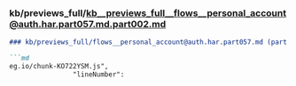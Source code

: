 ### kb/previews_full/kb__previews_full__flows__personal_account@auth.har.part057.md.part002.md

```md
### kb/previews_full/flows__personal_account@auth.har.part057.md (part 002)

```md
eg.io/chunk-KO722YSM.js",
                "lineNumber":
```

```

```
